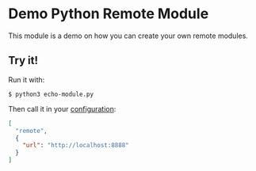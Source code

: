 # Demo Python Remote Module

This module is a demo on how you can create your own remote modules.

## Try it!

Run it with:

```
$ python3 echo-module.py
```

Then call it in your [configuration](../../docs/configuration-file.md):

```json
[
  "remote",
  {
    "url": "http://localhost:8888"
  }
]
```
